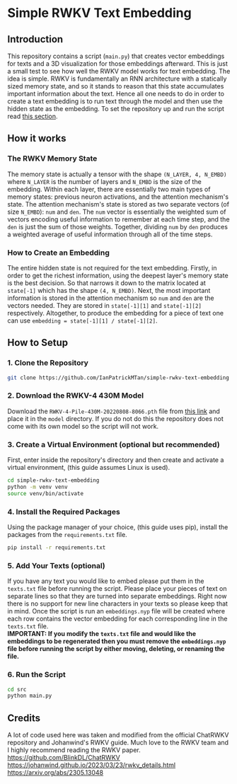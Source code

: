 # Simple RWKV Text Embedding

## Introduction
This repository contains a script (``main.py``) that creates vector embeddings for texts and a 3D visualization for those embeddings afterward. This is just a small test to see how well the RWKV model works for text embedding. The idea is simple. RWKV is fundamentally an RNN architecture with a statically sized memory state, and so it stands to reason that this state accumulates important information about the text. Hence all one needs to do in order to create a text embedding is to run text through the model and then use the hidden state as the embedding. To set the repository up and run the script read [this section](#setup).

## How it works

### The RWKV Memory State
The memory state is actually a tensor with the shape ``(N_LAYER, 4, N_EMBD)`` where ``N_LAYER`` is the number of layers and ``N_EMBD`` is the size of the embedding. Within each layer, there are essentially two main types of memory states: previous neuron activations, and the attention mechanism's state. The attention mechanism's state is stored as two separate vectors (of size ``N_EMBD``): ``num`` and ``den``. The ``num`` vector is essentially the weighted sum of vectors encoding useful information to remember at each time step, and the ``den`` is just the sum of those weights. Together, dividing ``num`` by ``den`` produces a weighted average of useful information through all of the time steps.

### How to Create an Embedding
The entire hidden state is not required for the text embedding. Firstly, in order to get the richest information, using the deepest layer's memory state is the best decision. So that narrows it down to the matrix located at ``state[-1]`` which has the shape ``(4, N_EMBD)``. Next, the most important information is stored in the attention mechanism so ``num`` and ``den`` are the vectors needed. They are stored in ``state[-1][1]`` and ``state[-1][2]`` respectively. Altogether, to produce the embedding for a piece of text one can use ``embedding = state[-1][1] / state[-1][2]``.

## How to Setup<a id="setup"></a>

### 1. Clone the Repository
```bash
git clone https://github.com/IanPatrickMTan/simple-rwkv-text-embedding
```

### 2. Download the RWKV-4 430M Model
Download the ``RWKV-4-Pile-430M-20220808-8066.pth`` file from [this link](https://huggingface.co/BlinkDL/rwkv-4-pile-430m/tree/main) and place it in the ``model`` directory. If you do not do this the repository does not come with its own model so the script will not work.

### 3. Create a Virtual Environment (optional but recommended)
First, enter inside the repository's directory and then create and activate a virtual environment, (this guide assumes Linux is used).
```bash
cd simple-rwkv-text-embedding
python -m venv venv
source venv/bin/activate
```

### 4. Install the Required Packages
Using the package manager of your choice, (this guide uses pip), install the packages from the ``requirements.txt`` file.
```bash
pip install -r requirements.txt
```

### 5. Add Your Texts (optional)
If you have any text you would like to embed please put them in the ``texts.txt`` file before running the script. Please place your pieces of text on separate lines so that they are turned into separate embeddings. Right now there is no support for new line characters in your texts so please keep that in mind. Once the script is run an ``embeddings.nyp`` file will be created where each row contains the vector embedding for each corresponding line in the ``texts.txt`` file.
<br>
**IMPORTANT: If you modify the ``texts.txt`` file and would like the embeddings to be regenerated then you must remove the ``embeddings.nyp`` file before running the script by either moving, deleting, or renaming the file.**

### 6. Run the Script
```bash
cd src
python main.py
```

## Credits
A lot of code used here was taken and modified from the official ChatRWKV repository and Johanwind's RWKV guide. Much love to the RWKV team and I highly recommend reading the RWKV paper.
<br>
https://github.com/BlinkDL/ChatRWKV
<br>
https://johanwind.github.io/2023/03/23/rwkv_details.html
<br>
https://arxiv.org/abs/2305.13048
